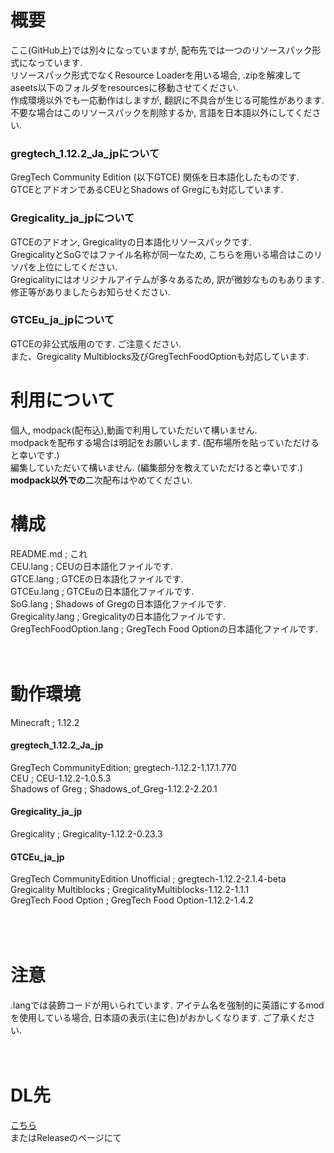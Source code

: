 # 概要  
ここ(GitHub上)では別々になっていますが, 配布先では一つのリソースパック形式になっています.  
リソースパック形式でなくResource Loaderを用いる場合, .zipを解凍してaseets以下のフォルダをresourcesに移動させてください.  
作成環境以外でも一応動作はしますが, 翻訳に不具合が生じる可能性があります.  
不要な場合はこのリソースパックを削除するか, 言語を日本語以外にしてください.  
### gregtech_1.12.2_Ja_jpについて  
GregTech Community Edition (以下GTCE) 関係を日本語化したものです.  
GTCEとアドオンであるCEUとShadows of Gregにも対応しています.  
### Gregicality_ja_jpについて  
GTCEのアドオン, Gregicalityの日本語化リソースパックです.  
GregicalityとSoGではファイル名称が同一なため, こちらを用いる場合はこのリソパを上位にしてください.  
Gregicalityにはオリジナルアイテムが多々あるため, 訳が微妙なものもあります.  
修正等がありましたらお知らせください.  
### GTCEu_ja_jpについて  
GTCEの非公式版用のです. ご注意ください.  
また、Gregicality Multiblocks及びGregTechFoodOptionも対応しています.  
  
# 利用について  
個人, modpack(配布込),動画で利用していただいて構いません.  
modpackを配布する場合は明記をお願いします.  (配布場所を貼っていただけると幸いです.)  
編集していただいて構いません.  (編集部分を教えていただけると幸いです.)  
**modpack以外での**二次配布はやめてください.  
# 構成  
README.md ; これ  
CEU.lang ; CEUの日本語化ファイルです.  
GTCE.lang ; GTCEの日本語化ファイルです.  
GTCEu.lang ; GTCEuの日本語化ファイルです.  
SoG.lang ; Shadows of Gregの日本語化ファイルです.  
Gregicality.lang ; Gregicalityの日本語化ファイルです.  
GregTechFoodOption.lang ; GregTech Food Optionの日本語化ファイルです.  
</br>
</br>
# 動作環境  
Minecraft ; 1.12.2  
#### gregtech_1.12.2_Ja_jp   
GregTech CommunityEdition; gregtech-1.12.2-1.17.1.770  
CEU ; CEU-1.12.2-1.0.5.3  
Shadows of Greg ; Shadows_of_Greg-1.12.2-2.20.1  
#### Gregicality_ja_jp  
Gregicality ; Gregicality-1.12.2-0.23.3  
#### GTCEu_ja_jp  
GregTech CommunityEdition Unofficial ; gregtech-1.12.2-2.1.4-beta  
Gregicality Multiblocks ; GregicalityMultiblocks-1.12.2-1.1.1  
GregTech Food Option ; GregTech Food Option-1.12.2-1.4.2  
</br>
</br>
</br>
# 注意  
.langでは装飾コードが用いられています. アイテム名を強制的に英語にするmodを使用している場合, 日本語の表示(主に色)がおかしくなります. ご了承ください.  
</br>
</br>
# DL先  
<a href = "https://www.dropbox.com/sh/vwy0xw7babmfpw7/AAC9LCFSwy5HnGRqWkCvinfca?dl=0">こちら</a>  
またはReleaseのページにて  
